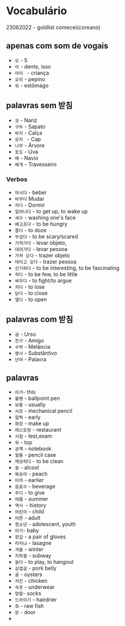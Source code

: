 # Vocabulário

23062022 - goldlist comecei(coreano)

## apenas com som de vogais
- `오`  - 5  
- `이`  - dente, isso
- `아이 ` - criança
- `오이`  - pepino
- `위` - estômago
  
## palavras sem 받침
- `코`  - Nariz
- `구두`  - Sapato
- `바지`  - Calça
- `모자 `  - Cap
- `나무`  - Árvore
- `포도`  - Uva
- `배`  - Navio
- `베개`  - Travesseiro
  
### Verbos
- `마시다`  - beber
- `바꾸다`  Mudar
- `자다`  - Dormir
- `일어나다` - to get up, to wake up
- `세수` - washing one's face
- `배고프다` - to be hungry
- `졸다` - to doze
- `무섭다` - to be scary/scared
- `가져가다` - levar objeto, 
- `데려가다` - levar pessoa
- `가져 오다` - trazer objeto
- `데리고 오다` - trazer pessoa
- `신기하다` - to be interesting, to be fascinating
- `적다` - to be few, to be little
- `싸우다` - to fight/to argue
- `지다` - to lose
- `닫다` - to close
- `열다` - to open


## palavras com 받침
- `곰` - Urso
- `친구` - Amigo
- `수박` - Melância
- `명사` - Substântivo
- `단어` - Palavra


## palavras
- `이거`- this
- `볼펜` - ballpoint pen
- `보통` - usually
- `샤프` - mechanical pencil
- `일찍` - early
- `화장` - make up
- `레스토랑` - restaurant
- `시점` - test,exam
- `위` - top
- `공책` - notebook
- `필통` - pencil case
- `깨끗하다` - to be clean
- `술` - alcool
- `복숭아` - peach
- `아까` - earlier
- `음료수` -  beverage
- `주다` - to give
- `여름` - summer
- `역사 `- history
- `어린이` - child
- `어른` - adult
- `청소년` - adolescent, youth
- `아기`- baby
- `장갑` - a pair of gloves
- `라자냐` - lasagne
- `겨울` - winter
- `지하철` - subway
- `놀다` - to play, to hangout
- `삼겹살` - pork belly
- `굴` - oysters
- `치킨` - chicken
- `속옷` - underwear
- `양말`- socks
- `드라이기` - hairdrier
- `회` - raw fish
- `문` - door
- 